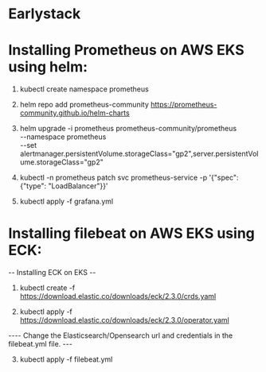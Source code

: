 # Earlystack

Installing Prometheus on AWS EKS using helm:
===========================================

1. kubectl create namespace prometheus

2. helm repo add prometheus-community https://prometheus-community.github.io/helm-charts

3. helm upgrade -i prometheus prometheus-community/prometheus \
    --namespace prometheus \
    --set alertmanager.persistentVolume.storageClass="gp2",server.persistentVolume.storageClass="gp2"

4. kubectl -n prometheus patch svc prometheus-service -p '{"spec": {"type": "LoadBalancer"}}'

5. kubectl apply -f grafana.yml


Installing filebeat on AWS EKS using ECK:
=========================================

--      Installing ECK on EKS     --

1. kubectl create -f https://download.elastic.co/downloads/eck/2.3.0/crds.yaml

2. kubectl apply -f https://download.elastic.co/downloads/eck/2.3.0/operator.yaml

----    Change the Elasticsearch/Opensearch url and credentials in the filebeat.yml file.  ---

3. kubectl apply -f filebeat.yml
